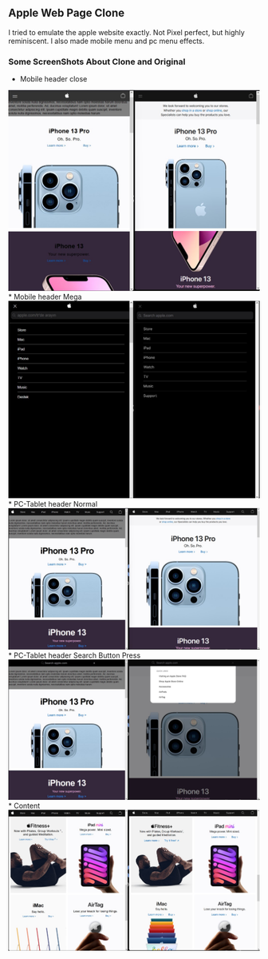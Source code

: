  ## Apple Web Page Clone
I tried to emulate the apple website exactly.
Not Pixel perfect, but highly reminiscent.
I also made mobile menu and pc menu effects.

### Some ScreenShots About Clone and Original
* Mobile header close
<img src="mobile-header-ss-1.jpg">
* Mobile header Mega
<img src="mobile-header-ss-2.jpg">
* PC-Tablet header Normal
<img src="pc-header-ss-1.jpg">
* PC-Tablet header Search Button Press
<img src="pc-header-ss-2.jpg">
* Content
<img src="ss.jpg">

